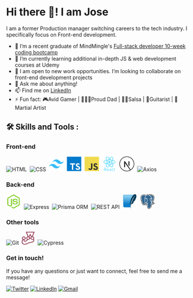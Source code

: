 #  Hi there 👋! I am Jose

I am a former Production manager switching careers to the tech industry. I specifically focus on Front-end development.

- 🔭 I’m a recent graduate of MindMingle's <a href="https://www.mindmingle.nl/#course:~:text=Team-,Course,-Sign%20Up">Full-stack developer 10-week coding bootcamp</a>
- 🌱 I’m currently learning additional in-depth JS & web development courses at Udemy
- 👯 I am open to new work opportunities. I’m looking to collaborate on front-end development projects
- 💬 Ask me about anything!
- 📫 Find me on <a href="http://www.linkedin.com/in/jose-sanchez-04335b132" target="_blank">LinkedIn</a>
- ⚡ Fun fact: 🎮Avid Gamer | 👨‍👩‍👧Proud Dad | 🕺🏻Salsa | 🎸Guitarist | 🥋Martial Artist

## :hammer_and_wrench: Skills and Tools :

### Front-end
<div>
  <img src="https://cdn.pixabay.com/photo/2017/08/05/11/16/logo-2582748_1280.png" title="HTML" alt="HTML" width="40" height="40"/>&nbsp;
  <img src="https://cdn.pixabay.com/photo/2017/08/05/11/16/logo-2582747_960_720.png"  title="CSS" alt="CSS" width="40" height="40"/>&nbsp;
  <img src="https://github.com/devicons/devicon/blob/master/icons/tailwindcss/tailwindcss-plain.svg" title="Tailwind CSS" alt="Tailwind CSS" width="40" height="40"/>&nbsp;
  <img src="https://github.com/devicons/devicon/blob/master/icons/typescript/typescript-original.svg" title="TypeScript" alt="TypeScript" width="40" height="40"/>&nbsp;
  <img src="https://github.com/devicons/devicon/blob/master/icons/javascript/javascript-original.svg" title="JavaScript" alt="JavaScript" width="40" height="40"/>&nbsp;
  <img src="https://github.com/devicons/devicon/blob/master/icons/react/react-original-wordmark.svg" title="React" alt="React" width="40" height="40"/>&nbsp;
  <img src="https://github.com/devicons/devicon/blob/master/icons/nextjs/nextjs-line.svg" title="NextJS" alt="NextJS" width="40" height="40"/>&nbsp;
  <img src="https://user-images.githubusercontent.com/8939680/57233882-20344080-6fe5-11e9-9086-d20a955bed59.png" title="Axios" alt="Axios" width="40" height="40"/>&nbsp;
</div>

### Back-end
<div>
  <img src="https://github.com/devicons/devicon/blob/master/icons/nodejs/nodejs-original.svg" title="NodeJS" alt="NodeJS" width="40" height="40"/>&nbsp;
  <img src="https://encrypted-tbn0.gstatic.com/images?q=tbn:ANd9GcThy0w2wYMMH4foeX0JMg4bdGyNLne6inaP5y2FJMu98DDmulkKIOPhzPY54HPfl_hTOeM&usqp=CAU" title="Express" alt="Express" width="40" height="40"/>&nbsp;
  <img src="https://cdn.icon-icons.com/icons2/2107/PNG/512/file_type_light_prisma_icon_130444.png" title="Prisma" alt="Prisma ORM" width="40" height="40"/>&nbsp;
  <img src="https://plugins.miniorange.com/wp-content/uploads/2021/06/REST-API-icon.jpg" title="REST API" alt="REST API" width="40" height="40"/>&nbsp;
  <img src="https://raw.githubusercontent.com/devicons/devicon/55609aa5bd817ff167afce0d965585c92040787a/icons/sqlite/sqlite-original.svg" title="SQLite" alt="SQLite" width="40" height="40"/>&nbsp;
  <img src="https://github.com/devicons/devicon/blob/master/icons/postgresql/postgresql-original.svg" title="PostgreSQL" alt="PostgreSQL" width="40" height="40"/>&nbsp;
</div>

### Other tools
<div>
  <img src="https://i.pinimg.com/originals/01/e5/00/01e500fca29c045d432b64f285f9c229.png" title="Git" alt="Git" width="35" height="35"/>&nbsp;
  <img src="https://github.com/devicons/devicon/blob/master/icons/jest/jest-plain.svg" title="Jest" alt="Jest" width="35" height="35"/>&nbsp;
  <img src="https://avatars2.githubusercontent.com/u/8908513?s=400&v=4" title="Cypress" alt="Cypress" width="35" height="35"/>&nbsp;
</div>

### Get in touch!
If you have any questions or just want to connect, feel free to send me a message!

[![Twitter](https://img.shields.io/badge/Twitter-%231DA1F2?style=for-the-badge&logo=twitter&logoColor=white)](https://twitter.com/ArazionJL) 
[![LinkedIn](https://img.shields.io/badge/-LinkedIn-black.svg?style=for-the-badge&logo=linkedin&colorB=555)](https://www.linkedin.com/in/jose-sanchez-04335b132) 
[![Gmail](https://img.shields.io/badge/Gmail-D14836?style=for-the-badge&logo=gmail&logoColor=white)](jl_sanchez@gmail.com)
